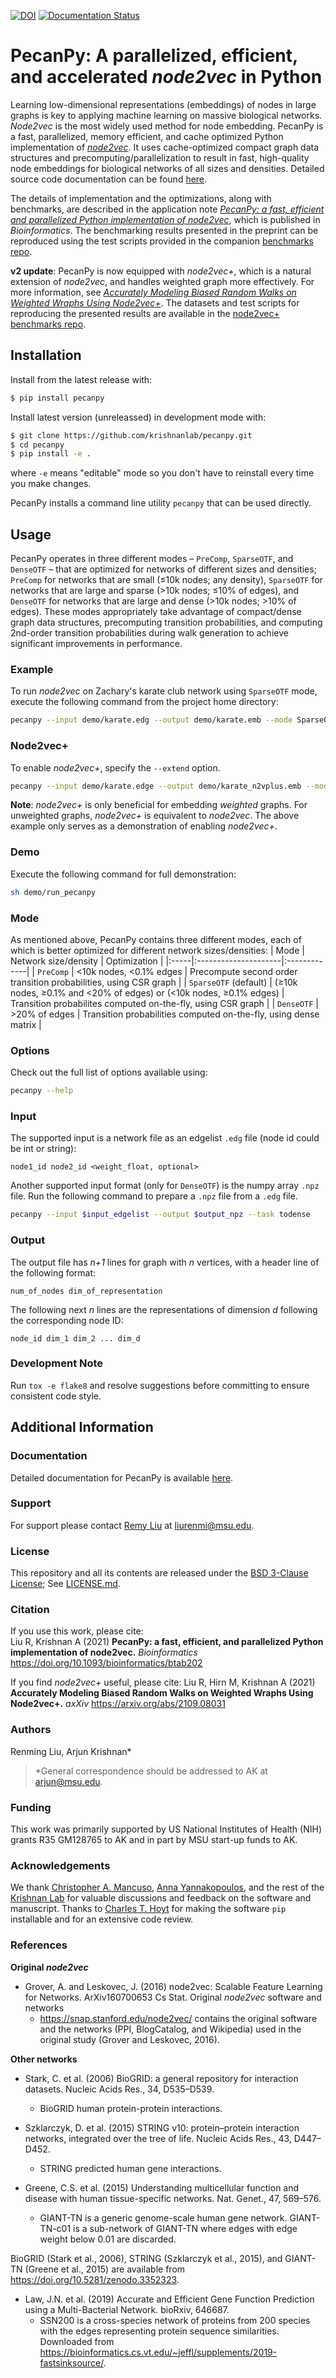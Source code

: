 [![DOI](https://zenodo.org/badge/DOI/10.5281/zenodo.4735797.svg)](https://doi.org/10.5281/zenodo.4735797)
[![Documentation Status](https://readthedocs.org/projects/pecanpy/badge/?version=latest)](https://pecanpy.readthedocs.io/en/latest/?badge=latest)

# PecanPy: A parallelized, efficient, and accelerated _node2vec_ in Python

Learning low-dimensional representations (embeddings) of nodes in large graphs is key to applying machine learning on massive biological networks. _Node2vec_ is the most widely used method for node embedding. PecanPy is a fast, parallelized, memory efficient, and cache optimized Python implementation of [_node2vec_](https://github.com/aditya-grover/node2vec). It uses cache-optimized compact graph data structures and precomputing/parallelization to result in fast, high-quality node embeddings for biological networks of all sizes and densities. Detailed source code documentation can be found [here](https://pecanpy.readthedocs.io/).

The details of implementation and the optimizations, along with benchmarks, are described in the application note [_PecanPy: a fast, efficient and parallelized Python implementation of node2vec_](https://doi.org/10.1093/bioinformatics/btab202), which is published in _Bioinformatics_. The benchmarking results presented in the preprint can be reproduced using the test scripts provided in the companion [benchmarks repo](https://github.com/krishnanlab/PecanPy_benchmarks).

**v2 update**: PecanPy is now equipped with _node2vec+_, which is a natural extension of _node2vec_, and handles weighted graph more effectively. For more information, see [*Accurately Modeling Biased Random Walks on Weighted Wraphs Using Node2vec+*](https://arxiv.org/abs/2109.08031). The datasets and test scripts for reproducing the presented results are available in the [node2vec+ benchmarks repo](https://github.com/krishnanlab/node2vecplus_benchmarks).

## Installation

Install from the latest release with:

```bash
$ pip install pecanpy
```

Install latest version (unreleassed) in development mode with:

```bash
$ git clone https://github.com/krishnanlab/pecanpy.git
$ cd pecanpy
$ pip install -e .
```

where `-e` means "editable" mode so you don't have to reinstall every time you make changes.

PecanPy installs a command line utility `pecanpy` that can be used directly.

## Usage

PecanPy operates in three different modes – `PreComp`, `SparseOTF`, and `DenseOTF` – that are optimized for networks of different sizes and densities; `PreComp` for networks that are small (≤10k nodes; any density), `SparseOTF` for networks that are large and sparse (>10k nodes; ≤10% of edges), and `DenseOTF` for networks that are large and dense (>10k nodes; >10% of edges). These modes appropriately take advantage of compact/dense graph data structures, precomputing transition probabilities, and computing 2nd-order transition probabilities during walk generation to achieve significant improvements in performance.

### Example

To run *node2vec* on Zachary's karate club network using `SparseOTF` mode, execute the following command from the project home directory:

```bash
pecanpy --input demo/karate.edg --output demo/karate.emb --mode SparseOTF
```

### Node2vec+

To enable _node2vec+_, specify the `--extend` option.

```bash
pecanpy --input demo/karate.edge --output demo/karate_n2vplus.emb --mode SparseOTF --extend
```

**Note**: _node2vec+_ is only beneficial for embedding _weighted_ graphs. For unweighted graphs, _node2vec+_ is equivalent to _node2vec_. The above example only serves as a demonstration of enabling _node2vec+_.

### Demo

Execute the following command for full demonstration:

```bash
sh demo/run_pecanpy
```

### Mode

As mentioned above, PecanPy contains three different modes, each of which is better optimized for different network sizes/densities:
| Mode | Network size/density | Optimization |
|:-----|:---------------------|:-------------|
| `PreComp` | <10k nodes, <0.1% edges | Precompute second order transition probabilities, using CSR graph |
| `SparseOTF` (default) | (≥10k nodes, ≥0.1% and <20% of edges) or (<10k nodes, ≥0.1% edges) | Transition probabilites computed on-the-fly, using CSR graph |
| `DenseOTF` | >20% of edges | Transition probabilities computed on-the-fly, using dense matrix |

### Options

Check out the full list of options available using:
```bash
pecanpy --help
```

### Input

The supported input is a network file as an edgelist `.edg` file (node id could be int or string):

```
node1_id node2_id <weight_float, optional>
```

Another supported input format (only for `DenseOTF`) is the numpy array `.npz` file. Run the following command to prepare a `.npz` file from a `.edg` file.

```bash
pecanpy --input $input_edgelist --output $output_npz --task todense
```

### Output

The output file has *n+1* lines for graph with *n* vertices, with a header line of the following format:

```
num_of_nodes dim_of_representation
```

The following  next *n* lines are the representations of dimension *d* following the corresponding node ID:

```
node_id dim_1 dim_2 ... dim_d
```

### Development Note

Run `tox -e flake8` and resolve suggestions before committing to ensure consistent code style.

## Additional Information
### Documentation
Detailed documentation for PecanPy is available [here](https://pecanpy.readthedocs.io/).

### Support
For support please contact [Remy Liu](https://twitter.com/RemyLau3) at liurenmi@msu.edu.

### License
This repository and all its contents are released under the [BSD 3-Clause License](https://opensource.org/licenses/BSD-3-Clause); See [LICENSE.md](https://github.com/krishnanlab/pecanpy/blob/master/LICENSE.md).

### Citation
If you use this work, please cite:  
Liu R, Krishnan A (2021) **PecanPy: a fast, efficient, and parallelized Python implementation of node2vec.** _Bioinformatics_ https://doi.org/10.1093/bioinformatics/btab202

If you find _node2vec+_ useful, please cite:
Liu R, Hirn M, Krishnan A (2021) **Accurately Modeling Biased Random Walks on Weighted Wraphs Using Node2vec+.** _axXiv_ https://arxiv.org/abs/2109.08031

### Authors
Renming Liu, Arjun Krishnan*
>\*General correspondence should be addressed to AK at arjun@msu.edu.

### Funding
This work was primarily supported by US National Institutes of Health (NIH) grants R35 GM128765 to AK and in part by MSU start-up funds to AK.

### Acknowledgements
We thank [Christopher A. Mancuso](https://github.com/ChristopherMancuso), [Anna Yannakopoulos](http://yannakopoulos.com/), and the rest of the [Krishnan Lab](https://www.thekrishnanlab.org/team) for valuable discussions and feedback on the software and manuscript. Thanks to [Charles T. Hoyt](https://github.com/cthoyt) for making the software `pip` installable and for an extensive code review.

### References

**Original _node2vec_**
* Grover, A. and Leskovec, J. (2016) node2vec: Scalable Feature Learning for Networks. ArXiv160700653 Cs Stat.
Original _node2vec_ software and networks
  * https://snap.stanford.edu/node2vec/ contains the original software and the networks (PPI, BlogCatalog, and Wikipedia) used in the original study (Grover and Leskovec, 2016).

**Other networks**
* Stark, C. et al. (2006) BioGRID: a general repository for interaction datasets. Nucleic Acids Res., 34, D535–D539.
  * BioGRID human protein-protein interactions.

* Szklarczyk, D. et al. (2015) STRING v10: protein–protein interaction networks, integrated over the tree of life. Nucleic Acids Res., 43, D447–D452.
  * STRING predicted human gene interactions.

* Greene, C.S. et al. (2015) Understanding multicellular function and disease with human tissue-specific networks. Nat. Genet., 47, 569–576.
  * GIANT-TN is a generic genome-scale human gene network. GIANT-TN-c01 is a sub-network of GIANT-TN where edges with edge weight below 0.01 are discarded.

BioGRID (Stark et al., 2006), STRING (Szklarczyk et al., 2015), and GIANT-TN (Greene et al., 2015) are available from https://doi.org/10.5281/zenodo.3352323.

* Law, J.N. et al. (2019) Accurate and Efficient Gene Function Prediction using a Multi-Bacterial Network. bioRxiv, 646687.
  * SSN200 is a cross-species network of proteins from 200 species with the edges representing protein sequence similarities. Downloaded from https://bioinformatics.cs.vt.edu/~jeffl/supplements/2019-fastsinksource/.
